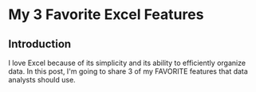 # My 3 Favorite Excel Features
## Introduction
I love Excel because of its simplicity and its ability to efficiently organize data. In this post, I'm going to share 3 of my FAVORITE features that data analysts should use.

